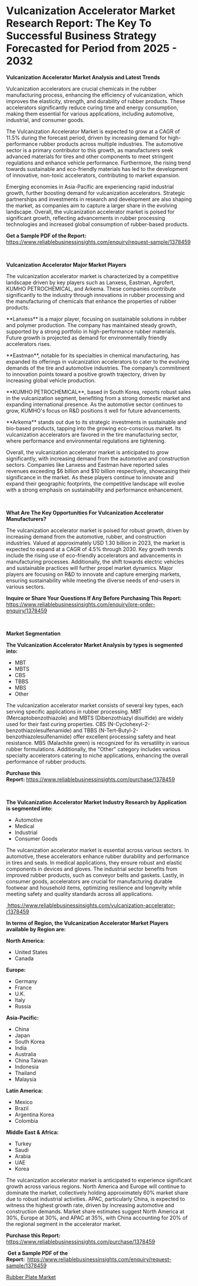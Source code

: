 <p><h1>Vulcanization Accelerator Market Research Report: The Key To Successful Business Strategy Forecasted for Period from 2025 - 2032</h1></p><p><strong>Vulcanization Accelerator Market Analysis and Latest Trends</strong></p>
<p><p>Vulcanization accelerators are crucial chemicals in the rubber manufacturing process, enhancing the efficiency of vulcanization, which improves the elasticity, strength, and durability of rubber products. These accelerators significantly reduce curing time and energy consumption, making them essential for various applications, including automotive, industrial, and consumer goods.</p><p>The Vulcanization Accelerator Market is expected to grow at a CAGR of 11.5% during the forecast period, driven by increasing demand for high-performance rubber products across multiple industries. The automotive sector is a primary contributor to this growth, as manufacturers seek advanced materials for tires and other components to meet stringent regulations and enhance vehicle performance. Furthermore, the rising trend towards sustainable and eco-friendly materials has led to the development of innovative, non-toxic accelerators, contributing to market expansion.</p><p>Emerging economies in Asia-Pacific are experiencing rapid industrial growth, further boosting demand for vulcanization accelerators. Strategic partnerships and investments in research and development are also shaping the market, as companies aim to capture a larger share in the evolving landscape. Overall, the vulcanization accelerator market is poised for significant growth, reflecting advancements in rubber processing technologies and increased global consumption of rubber-based products.</p></p>
<p><strong>Get a Sample PDF of the Report:&nbsp;</strong> <a href="https://www.reliablebusinessinsights.com/enquiry/request-sample/1378459?utm_campaign=2768&utm_medium=2&utm_source=Github&utm_content=ia&utm_term=31032025&utm_id=vulcanization-accelerator">https://www.reliablebusinessinsights.com/enquiry/request-sample/1378459</a></p>
<p>&nbsp;</p>
<p><strong>Vulcanization Accelerator Major Market Players</strong></p>
<p><p>The vulcanization accelerator market is characterized by a competitive landscape driven by key players such as Lanxess, Eastman, Agrofert, KUMHO PETROCHEMICAL, and Arkema. These companies contribute significantly to the industry through innovations in rubber processing and the manufacturing of chemicals that enhance the properties of rubber products.</p><p>**Lanxess** is a major player, focusing on sustainable solutions in rubber and polymer production. The company has maintained steady growth, supported by a strong portfolio in high-performance rubber materials. Future growth is projected as demand for environmentally friendly accelerators rises.</p><p>**Eastman**, notable for its specialties in chemical manufacturing, has expanded its offerings in vulcanization accelerators to cater to the evolving demands of the tire and automotive industries. The company’s commitment to innovation points toward a positive growth trajectory, driven by increasing global vehicle production.</p><p>**KUMHO PETROCHEMICAL**, based in South Korea, reports robust sales in the vulcanization segment, benefiting from a strong domestic market and expanding international presence. As the automotive sector continues to grow, KUMHO's focus on R&D positions it well for future advancements.</p><p>**Arkema** stands out due to its strategic investments in sustainable and bio-based products, tapping into the growing eco-conscious market. Its vulcanization accelerators are favored in the tire manufacturing sector, where performance and environmental regulations are tightening.</p><p>Overall, the vulcanization accelerator market is anticipated to grow significantly, with increasing demand from the automotive and construction sectors. Companies like Lanxess and Eastman have reported sales revenues exceeding $6 billion and $10 billion respectively, showcasing their significance in the market. As these players continue to innovate and expand their geographic footprints, the competitive landscape will evolve with a strong emphasis on sustainability and performance enhancement.</p></p>
<p>&nbsp;</p>
<p><strong>What Are The Key Opportunities For Vulcanization Accelerator Manufacturers?</strong></p>
<p><p>The vulcanization accelerator market is poised for robust growth, driven by increasing demand from the automotive, rubber, and construction industries. Valued at approximately USD 1.30 billion in 2023, the market is expected to expand at a CAGR of 4.5% through 2030. Key growth trends include the rising use of eco-friendly accelerators and advancements in manufacturing processes. Additionally, the shift towards electric vehicles and sustainable practices will further propel market dynamics. Major players are focusing on R&D to innovate and capture emerging markets, ensuring sustainability while meeting the diverse needs of end-users in various sectors.</p></p>
<p><strong>Inquire or Share Your Questions If Any Before Purchasing This Report:</strong> <a href="https://www.reliablebusinessinsights.com/enquiry/pre-order-enquiry/1378459?utm_campaign=2768&utm_medium=2&utm_source=Github&utm_content=ia&utm_term=31032025&utm_id=vulcanization-accelerator">https://www.reliablebusinessinsights.com/enquiry/pre-order-enquiry/1378459</a></p>
<p>&nbsp;</p>
<p><strong>Market Segmentation</strong></p>
<p><strong>The Vulcanization Accelerator Market Analysis by types is segmented into:</strong></p>
<p><ul><li>MBT</li><li>MBTS</li><li>CBS</li><li>TBBS</li><li>MBS</li><li>Other</li></ul></p>
<p><p>The vulcanization accelerator market consists of several key types, each serving specific applications in rubber processing. MBT (Mercaptobenzothiazole) and MBTS (Dibenzothiazyl disulfide) are widely used for their fast curing properties. CBS (N-Cyclohexyl-2-benzothiazolesulfenamide) and TBBS (N-Tert-Butyl-2-benzothiazolesulfenamide) offer excellent processing safety and heat resistance. MBS (Malachite green) is recognized for its versatility in various rubber formulations. Additionally, the "Other" category includes various specialty accelerators catering to niche applications, enhancing the overall performance of rubber products.</p></p>
<p><strong>Purchase this Report:&nbsp;</strong><a href="https://www.reliablebusinessinsights.com/purchase/1378459?utm_campaign=2768&utm_medium=2&utm_source=Github&utm_content=ia&utm_term=31032025&utm_id=vulcanization-accelerator">https://www.reliablebusinessinsights.com/purchase/1378459</a></p>
<p>&nbsp;</p>
<p><strong>The Vulcanization Accelerator Market Industry Research by Application is segmented into:</strong></p>
<p><ul><li>Automotive</li><li>Medical</li><li>Industrial</li><li>Consumer Goods</li></ul></p>
<p><p>The vulcanization accelerator market is essential across various sectors. In automotive, these accelerators enhance rubber durability and performance in tires and seals. In medical applications, they ensure robust and elastic components in devices and gloves. The industrial sector benefits from improved rubber products, such as conveyor belts and gaskets. Lastly, in consumer goods, accelerators are crucial for manufacturing durable footwear and household items, optimizing resilience and longevity while meeting safety and quality standards across all applications.</p></p>
<p><a href="https://www.reliablebusinessinsights.com/vulcanization-accelerator-r1378459?utm_campaign=2768&utm_medium=2&utm_source=Github&utm_content=ia&utm_term=31032025&utm_id=vulcanization-accelerator">&nbsp;https://www.reliablebusinessinsights.com/vulcanization-accelerator-r1378459</a></p>
<p><strong>In terms of Region, the Vulcanization Accelerator Market Players available by Region are:</strong></p>
<p>
    <p> <strong> North America: </strong>
        <ul>
            <li>United States</li>
            <li>Canada</li>
        </ul>
        </p> 
    <p> <strong> Europe: </strong>
        <ul>
            <li>Germany</li>
            <li>France</li>
            <li>U.K.</li>
            <li>Italy</li>
            <li>Russia</li>
        </ul>
        </p> 
    <p> <strong> Asia-Pacific: </strong>
        <ul>
            <li>China</li>
            <li>Japan</li>
            <li>South Korea</li>
            <li>India</li>
            <li>Australia</li>
            <li>China Taiwan</li>
            <li>Indonesia</li>
            <li>Thailand</li>
            <li>Malaysia</li>
        </ul>
        </p> 
    <p> <strong> Latin America: </strong>
        <ul>
            <li>Mexico</li>
            <li>Brazil</li>
            <li>Argentina Korea</li>
            <li>Colombia</li>
        </ul>
        </p> 
    <p> <strong> Middle East & Africa: </strong>
        <ul>
            <li>Turkey</li>
            <li>Saudi</li>
            <li>Arabia</li>
            <li>UAE</li>
            <li>Korea</li>
        </ul>
    </p>
    </p>
<p><p>The vulcanization accelerator market is anticipated to experience significant growth across various regions. North America and Europe will continue to dominate the market, collectively holding approximately 60% market share due to robust industrial activities. APAC, particularly China, is expected to witness the highest growth rate, driven by increasing automotive and construction demands. Market share estimates suggest North America at 30%, Europe at 30%, and APAC at 35%, with China accounting for 20% of the regional segment in the accelerator market.</p></p>
<p><strong>Purchase this Report: </strong><a href="https://www.reliablebusinessinsights.com/purchase/1378459?utm_campaign=2768&utm_medium=2&utm_source=Github&utm_content=ia&utm_term=31032025&utm_id=vulcanization-accelerator">https://www.reliablebusinessinsights.com/purchase/1378459</a></p>
<p>&nbsp;<strong>Get a Sample PDF of the Report:&nbsp;&nbsp;</strong><a href="https://www.reliablebusinessinsights.com/enquiry/request-sample/1378459?utm_campaign=2768&utm_medium=2&utm_source=Github&utm_content=ia&utm_term=31032025&utm_id=vulcanization-accelerator">https://www.reliablebusinessinsights.com/enquiry/request-sample/1378459</a></p>
<p><strong></strong></p>
<p><p><a href="https://github.com/ezahdyre/Market-Research-Report-List-1/blob/main/rubber-plate-market.md?utm_campaign=2768&utm_medium=2&utm_source=Github&utm_content=ia&utm_term=31032025&utm_id=vulcanization-accelerator">Rubber Plate Market</a></p></p>
